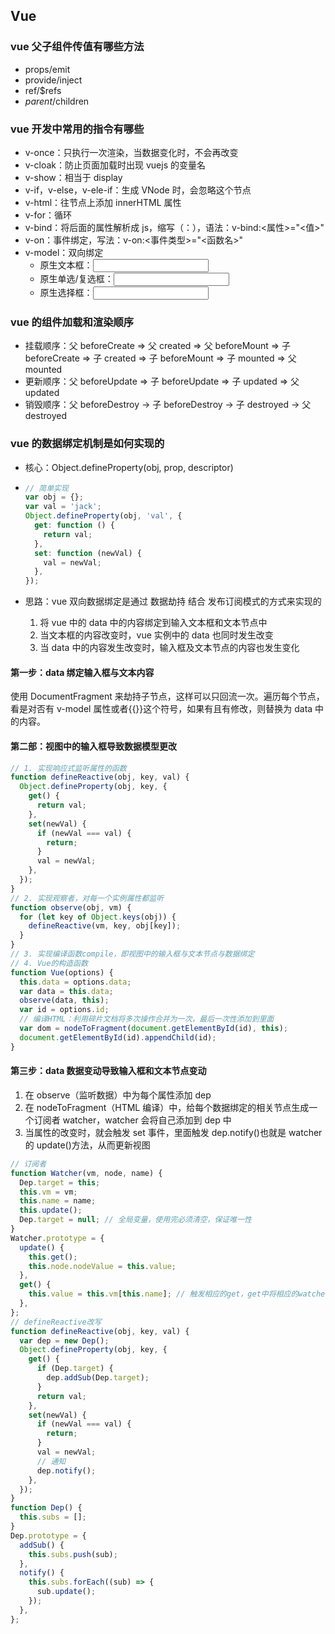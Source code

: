 ## Vue

### vue 父子组件传值有哪些方法

- props/emit
- provide/inject
- ref/$refs
- $parent/$children

### vue 开发中常用的指令有哪些

- v-once：只执行一次渲染，当数据变化时，不会再改变
- v-cloak：防止页面加载时出现 vuejs 的变量名
- v-show：相当于 display
- v-if，v-else，v-ele-if：生成 VNode 时，会忽略这个节点
- v-html：往节点上添加 innerHTML 属性
- v-for：循环
- v-bind：将后面的属性解析成 js，缩写（：），语法：v-bind:<属性>="<值>"
- v-on：事件绑定，写法：v-on:<事件类型>="<函数名>"
- v-model：双向绑定
  - 原生文本框：<input type='text/textarea' v-bind:value='val' v-on:input='val=$event.target.value' />
  - 原生单选/复选框：<input type='radio/checkbox' v-bind:checked='val' v-on:change='val=$event.target.value' />
  - 原生选择框：<input type='select' v-bind:value='val' v-on:change='val=$event.target.value' />

### vue 的组件加载和渲染顺序

- 挂载顺序：父 beforeCreate => 父 created => 父 beforeMount => 子 beforeCreate => 子 created => 子 beforeMount => 子 mounted => 父 mounted
- 更新顺序：父 beforeUpdate => 子 beforeUpdate => 子 updated => 父 updated
- 销毁顺序：父 beforeDestroy -> 子 beforeDestroy -> 子 destroyed -> 父 destroyed

### vue 的数据绑定机制是如何实现的

- 核心：Object.defineProperty(obj, prop, descriptor)
- ```js
  // 简单实现
  var obj = {};
  var val = 'jack';
  Object.defineProperty(obj, 'val', {
    get: function () {
      return val;
    },
    set: function (newVal) {
      val = newVal;
    },
  });
  ```

- 思路：vue 双向数据绑定是通过 数据劫持 结合 发布订阅模式的方式来实现的
  1. 将 vue 中的 data 中的内容绑定到输入文本框和文本节点中
  2. 当文本框的内容改变时，vue 实例中的 data 也同时发生改变
  3. 当 data 中的内容发生改变时，输入框及文本节点的内容也发生变化

#### 第一步：data 绑定输入框与文本内容

使用 DocumentFragment 来劫持子节点，这样可以只回流一次。遍历每个节点，看是对否有 v-model 属性或者{{}}这个符号，如果有且有修改，则替换为 data 中的内容。

#### 第二部：视图中的输入框导致数据模型更改

```js
// 1. 实现响应式监听属性的函数
function defineReactive(obj, key, val) {
  Object.defineProperty(obj, key, {
    get() {
      return val;
    },
    set(newVal) {
      if (newVal === val) {
        return;
      }
      val = newVal;
    },
  });
}
// 2. 实现观察者，对每一个实例属性都监听
function observe(obj, vm) {
  for (let key of Object.keys(obj)) {
    defineReactive(vm, key, obj[key]);
  }
}
// 3. 实现编译函数compile，即视图中的输入框与文本节点与数据绑定
// 4. Vue的构造函数
function Vue(options) {
  this.data = options.data;
  var data = this.data;
  observe(data, this);
  var id = options.id;
  // 编译HTML：利用碎片文档将多次操作合并为一次，最后一次性添加到里面
  var dom = nodeToFragment(document.getElementById(id), this);
  document.getElementById(id).appendChild(id);
}
```

#### 第三步：data 数据变动导致输入框和文本节点变动

1. 在 observe（监听数据）中为每个属性添加 dep
2. 在 nodeToFragment（HTML 编译）中，给每个数据绑定的相关节点生成一个订阅者 watcher，watcher 会将自己添加到 dep 中
3. 当属性的改变时，就会触发 set 事件，里面触发 dep.notify()也就是 watcher 的 update()方法，从而更新视图

```js
// 订阅者
function Watcher(vm, node, name) {
  Dep.target = this;
  this.vm = vm;
  this.name = name;
  this.update();
  Dep.target = null; // 全局变量，使用完必须清空，保证唯一性
}
Watcher.prototype = {
  update() {
    this.get();
    this.node.nodeValue = this.value;
  },
  get() {
    this.value = this.vm[this.name]; // 触发相应的get，get中将相应的watcher加入到对应的dep中
  },
};
// defineReactive改写
function defineReactive(obj, key, val) {
  var dep = new Dep();
  Object.defineProperty(obj, key, {
    get() {
      if (Dep.target) {
        dep.addSub(Dep.target);
      }
      return val;
    },
    set(newVal) {
      if (newVal === val) {
        return;
      }
      val = newVal;
      // 通知
      dep.notify();
    },
  });
}
function Dep() {
  this.subs = [];
}
Dep.prototype = {
  addSub() {
    this.subs.push(sub);
  },
  notify() {
    this.subs.forEach((sub) => {
      sub.update();
    });
  },
};
```
